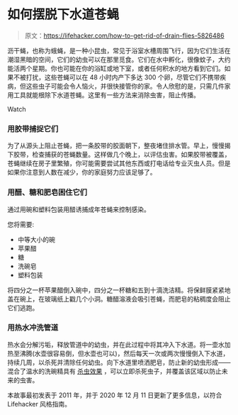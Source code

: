# 如何摆脱下水道苍蝇

> 原文：<https://lifehacker.com/how-to-get-rid-of-drain-flies-5826486>

沥干蝇，也称为蛾蝇，是一种小昆虫，常见于浴室水槽周围飞行，因为它们生活在潮湿黑暗的空间，它们的幼虫可以在那里觅食。它们在水中孵化，很像蚊子，大约能活两个星期。你也可能在你的浴缸或地下室，或者任何积水的地方看到它们。如果不被打扰，这些苍蝇可以在 48 小时内产下多达 300 个卵，尽管它们不携带疾病，但这些虫子可能会令人恼火，并很快接管你的家。令人欣慰的是，只需几件家用工具就能根除下水道苍蝇。这里有一些方法来消除虫害，阻止传播。

Watch

### 用胶带捕捉它们

为了从源头上阻止苍蝇，把一条胶带的胶面朝下，整夜堵住排水管。早上，慢慢揭下胶带，检查捕获的苍蝇数量。这样做几个晚上，以评估虫害。如果胶带被覆盖，苍蝇继续在房子里繁殖，你可能需要尝试其他东西或打电话给专业灭虫人员。但是如果你注意到人数在减少，你的家庭努力应该足够了。

### 用醋、糖和肥皂困住它们

通过用碗和塑料包装用醋诱捕成年苍蝇来控制感染。

您将需要:

*   中等大小的碗
*   苹果醋
*   糖
*   洗碗皂
*   塑料包装

将四分之一杯苹果醋倒入碗中，四分之一杯糖和五到十滴洗洁精。将保鲜膜紧紧地盖在碗上，在玻璃纸上戳几个小洞。糖醋溶液会吸引苍蝇，而肥皂的粘稠度会阻止它们逃跑。

### 用热水冲洗管道

热水会分解污垢，释放管道中的幼虫，并在此过程中将其冲入下水道。将一壶水加热至沸腾(水壶很容易倒，但水壶也可以)，然后每天一次或两次慢慢倒入下水道，持续几周，以杀死并清除任何幼虫。向下水道里喷洒肥皂，防止新的幼虫形成——混合了温水的洗碗精具有 [杀虫效果](https://www.fliesonly.com/how-to-get-rid-of-drain-flies/) ，可以立即杀死虫子，并覆盖该区域以防止未来的虫害。

本故事最初发表于 2011 年，并于 2020 年 12 月 11 日更新了更多信息，以符合 Lifehacker 风格指南。